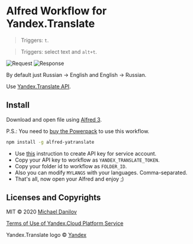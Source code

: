 # Alfred Workflow for Yandex.Translate

> Triggers: `t`.

> Triggers: select text and `alt+t`.

![Request](https://s.dnlv.co/alfred/yatranslate-20160622.094042.png)
![Response](https://s.dnlv.co/alfred/yatranslate-20160622.094749.png)

By default just Russian -> English and English -> Russian.

Use [Yandex.Translate API](https://cloud.yandex.com/docs/translate/).

## Install

Download and open file using [Alfred 3](https://www.alfredapp.com/).

P.S.: You need to [buy the Powerpack](https://buy.alfredapp.com/) to use this workflow.

```bash
npm install -g alfred-yatranslate
```

- Use [this](https://cloud.yandex.com/docs/iam/operations/api-key/create) instruction to create API key for service account.
- Copy your API key to workflow as `YANDEX_TRANSLATE_TOKEN`.
- Copy your folder id to workflow as `FOLDER_ID`.
- Also you can modify `MYLANGS` with your languages. Comma-separated.
- That's all, now open your Alfred and enjoy ;)

## Licenses and Copyrights

MIT © 2020 [Michael Danilov](https://danilov.me)

[Terms of Use of Yandex.Cloud Platform Service](https://yandex.ru/legal/cloud_termsofuse/?lang=en)

Yandex.Translate logo © [Yandex](https://www.yandex.com/)
